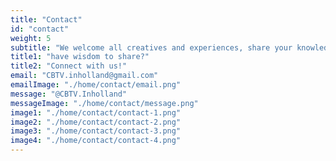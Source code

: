 ```yaml
---
title: "Contact"
id: "contact"
weight: 5
subtitle: "We welcome all creatives and experiences, share your knowledge through CBTV:"
title1: "have wisdom to share?"
title2: "Connect with us!"
email: "CBTV.inholland@gmail.com"
emailImage: "./home/contact/email.png"
message: "@CBTV.Inholland"
messageImage: "./home/contact/message.png"
image1: "./home/contact/contact-1.png"
image2: "./home/contact/contact-2.png"
image3: "./home/contact/contact-3.png"
image4: "./home/contact/contact-4.png"
---
```



